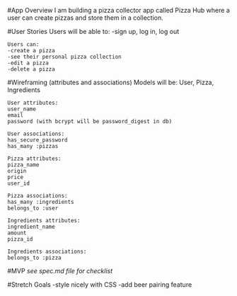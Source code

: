 #App Overview
    I am building a pizza collector app called Pizza Hub where a user can create pizzas and store them in a collection.

#User Stories
    Users will be able to:
    -sign up, log in, log out

    Users can:
    -create a pizza
    -see their personal pizza collection
    -edit a pizza
    -delete a pizza

#Wireframing (attributes and associations)
    Models will be:
    User, Pizza, Ingredients

    User attributes:
    user_name
    email
    password (with bcrypt will be password_digest in db)

    User associations:
    has_secure_password
    has_many :pizzas

    Pizza attributes:
    pizza_name
    origin
    price
    user_id

    Pizza associations:
    has_many :ingredients
    belongs_to :user

    Ingredients attributes:
    ingredient_name
    amount
    pizza_id

    Ingredients associations:
    belongs_to :pizza

#MVP
    *see spec.md file for checklist*

#Stretch Goals
    -style nicely with CSS
    -add beer pairing feature


